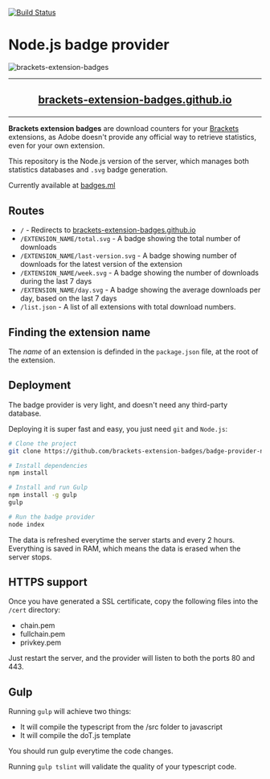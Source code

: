 [![Build Status](https://travis-ci.org/brackets-extension-badges/badge-provider-nodejs.svg?branch=master)](https://travis-ci.org/brackets-extension-badges/badge-provider-nodejs)

# Node.js badge provider

![brackets-extension-badges](https://cloud.githubusercontent.com/assets/17952318/24578041/b908d05e-16d8-11e7-9152-47b66656ee0e.gif)

---

## [<p align="center">brackets-extension-badges.github.io</p>](https://brackets-extension-badges.github.io)

---

**Brackets extension badges** are download counters for your [Brackets](https://github.com/adobe/brackets) extensions, as Adobe doesn't provide any official way to retrieve statistics, even for your own extension.

This repository is the Node.js version of the server, which manages both statistics databases and `.svg` badge generation.

Currently available at [badges.ml](https://badges.ml/list.json)

## Routes

- `/` - Redirects to [brackets-extension-badges.github.io](https://brackets-extension-badges.github.io)
- `/EXTENSION_NAME/total.svg` - A badge showing the total number of downloads
- `/EXTENSION_NAME/last-version.svg` - A badge showing number of downloads for the latest version of the extension
- `/EXTENSION_NAME/week.svg` - A badge showing the number of downloads during the last 7 days
- `/EXTENSION_NAME/day.svg` - A badge showing the average downloads per day, based on the last 7 days
- `/list.json` - A list of all extensions with total download numbers.

## Finding the extension name

The *name* of an extension is definded in the `package.json` file, at the root of the extension.

## Deployment

The badge provider is very light, and doesn't need any third-party database. 

Deploying it is super fast and easy, you just need `git` and `Node.js`:

```sh
# Clone the project
git clone https://github.com/brackets-extension-badges/badge-provider-nodejs && cd badge-provider-nodejs

# Install dependencies
npm install

# Install and run Gulp
npm install -g gulp
gulp

# Run the badge provider
node index
```

The data is refreshed everytime the server starts and every 2 hours. Everything is saved in RAM, which means the data is erased when the server stops.

## HTTPS support

Once you have generated a SSL certificate, copy the following files into the `/cert` directory:
- chain.pem
- fullchain.pem
- privkey.pem

Just restart the server, and the provider will listen to both the ports 80 and 443.

## Gulp

Running `gulp` will achieve two things:
- It will compile the typescript from the /src folder to javascript
- It will compile the doT.js template

You should run gulp everytime the code changes.

Running `gulp tslint` will validate the quality of your typescript code.

